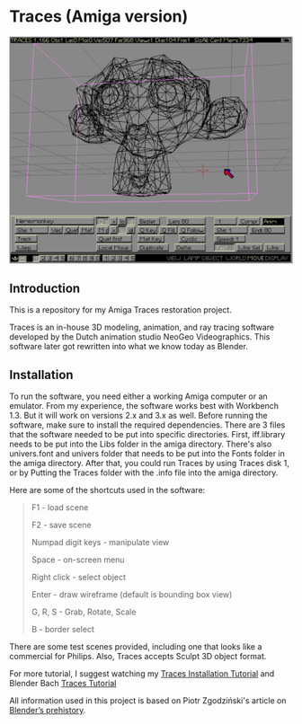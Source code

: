 # Traces (Amiga version)

![banner](./traces.png)

## Introduction
 This is a repository for my Amiga Traces restoration project.
 
Traces is an in-house 3D modeling, animation, and ray tracing software developed by the Dutch animation studio NeoGeo Videographics. This software later got rewritten into what we know today as Blender.

## Installation
To run the software, you need either a working Amiga computer or an emulator. From my experience, the software works best with Workbench 1.3. But it will work on versions 2.x and 3.x as well. Before running the software, make sure to install the required dependencies. There are 3 files that the software needed to be put into specific directories. First, iff.library needs to be put into the Libs folder in the amiga directory. There's also univers.font and univers folder that needs to be put into the Fonts folder in the amiga directory. After that, you could run Traces by using Traces disk 1, or by Putting the Traces folder with the .info file into the amiga directory.

Here are some of the shortcuts used in the software:

>F1 - load scene
>
>F2 - save scene
>
>Numpad digit keys - manipulate view
>
>Space - on-screen menu
>
>Right click - select object
>
>Enter - draw wireframe (default is bounding box view)
>
>G, R, S - Grab, Rotate, Scale
>
>B - border select

There are some test scenes provided, including one that looks like a commercial for Philips. Also, Traces accepts Sculpt 3D object format.

For more tutorial, I suggest watching my [Traces Installation Tutorial](https://www.youtube.com/watch?v=VytkRK0bQHE) and Blender Bach [Traces Tutorial](https://www.youtube.com/watch?v=zKn8qjgG1YA&t=0s)

All information used in this project is based on Piotr Zgodziński's article on [Blender’s prehistory](https://zgodzinski.com/blender-prehistory/).
